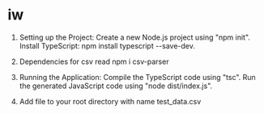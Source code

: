 # iw

1) Setting up the Project:
    Create a new Node.js project using "npm init".
    Install TypeScript: npm install typescript --save-dev.

2) Dependencies for csv read
 npm i csv-parser

3) Running the Application:
    Compile the TypeScript code using "tsc".
    Run the generated JavaScript code using "node dist/index.js".

4) Add file to your root directory with name test_data.csv